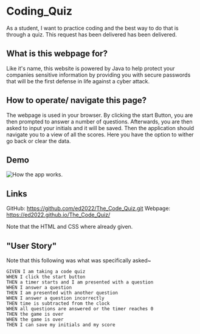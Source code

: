 # Coding_Quiz

As a student, I want to practice coding and the best way to do that is through a quiz. This request has been delivered has been delivered. 

## What is this webpage for?

Like it's name, this website is powered by Java to help protect your companies sensitive information by providing you with secure passwords that will be the first defense in life against a cyber attack. 

## How to operate/ navigate this page?

The webpage is used in your browser. By clicking the start Button, you are then prompted to answer a number of questions. Afterwards, you are then asked to input your initials and it will be saved. Then the application should navigate you to a view of all the scores. Here you have the option to wither go back or clear the data. 

## Demo

![How the app works.](Code-Quiz.gif) 

## Links
GitHub: https://github.com/ed2022/The_Code_Quiz.git
Webpage: https://ed2022.github.io/The_Code_Quiz/

Note that the HTML and CSS where already given. 

## "User Story"

Note that this following was what was specifically asked~ 

```
GIVEN I am taking a code quiz
WHEN I click the start button
THEN a timer starts and I am presented with a question
WHEN I answer a question
THEN I am presented with another question
WHEN I answer a question incorrectly
THEN time is subtracted from the clock
WHEN all questions are answered or the timer reaches 0
THEN the game is over
WHEN the game is over
THEN I can save my initials and my score

```